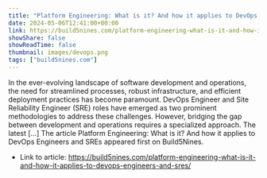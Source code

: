 ```yaml
---
title: "Platform Engineering: What is it? And how it applies to DevOps Engineers and SREs"
date: 2024-05-06T12:41:00+00:00
link: https://build5nines.com/platform-engineering-what-is-it-and-how-it-applies-to-devops-engineers-and-sres/
showShare: false
showReadTime: false
thumbnail: images/devops.png
tags: ["build5nines.com"]
---
```

In the ever-evolving landscape of software development and operations, the need for streamlined processes, robust infrastructure, and efficient deployment practices has become paramount. DevOps Engineer and Site Reliability Engineer (SRE) roles have emerged as two prominent methodologies to address these challenges. However, bridging the gap between development and operations requires a specialized approach. The latest […]
The article Platform Engineering: What is it? And how it applies to DevOps Engineers and SREs appeared first on Build5Nines.

- Link to article: https://build5nines.com/platform-engineering-what-is-it-and-how-it-applies-to-devops-engineers-and-sres/